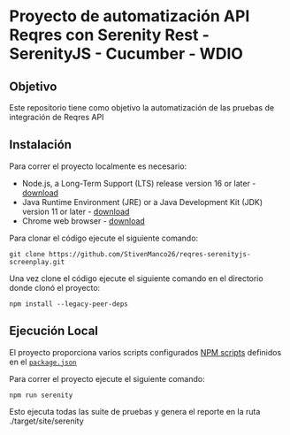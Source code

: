 # Proyecto de automatización API Reqres con Serenity Rest - SerenityJS - Cucumber - WDIO

## Objetivo

Este repositorio tiene como objetivo la automatización de las pruebas de integración de Reqres API

## Instalación

Para correr el proyecto localmente es necesario:
- Node.js, a Long-Term Support (LTS) release version 16 or later - [download](https://nodejs.org/en/)
- Java Runtime Environment (JRE) or a Java Development Kit (JDK) version 11 or later - [download](https://adoptopenjdk.net/)
- Chrome web browser - [download](https://www.google.co.uk/chrome/)

Para clonar el código ejecute el siguiente comando:
```
git clone https://github.com/StivenManco26/reqres-serenityjs-screenplay.git
```

Una vez clone el código ejecute el siguiente comando en el directorio donde clonó el proyecto:
```
npm install --legacy-peer-deps
```

## Ejecución Local

El proyecto proporciona varios scripts configurados [NPM scripts](https://docs.npmjs.com/cli/v6/using-npm/scripts) definidos en el [`package.json`](package.json)

Para correr el proyecto ejecute el siguiente comando:

```
npm run serenity 
```

Esto ejecuta todas las suite de pruebas y genera el reporte en la ruta ./target/site/serenity
